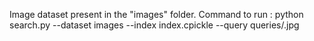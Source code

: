 Image dataset present in the "images" folder. 
Command to run : python search.py --dataset images --index index.cpickle --query queries/<imagename>.jpg
